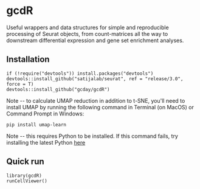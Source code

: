 # gcdR
Useful wrappers and data structures for simple and reproducible processing of Seurat objects, from count-matrices all the way to downstream differential expression and gene set enrichment analyses. 


## Installation
```{r}
if (!require("devtools")) install.packages("devtools")
devtools::install_github("satijalab/seurat", ref = "release/3.0", force = T)
devtools::install_github("gcday/gcdR")
```
Note -- to calculate UMAP reduction in addition to t-SNE, you'll need to install UMAP by running the following command in Terminal (on MacOS) or Command Prompt in Windows:
```
pip install umap-learn
```
Note -- this requires Python to be installed. If this command fails, try installing the latest Python [here](https://www.python.org/downloads/release/python-372/)


## Quick run
```{r}
library(gcdR)
runCellViewer()
```



